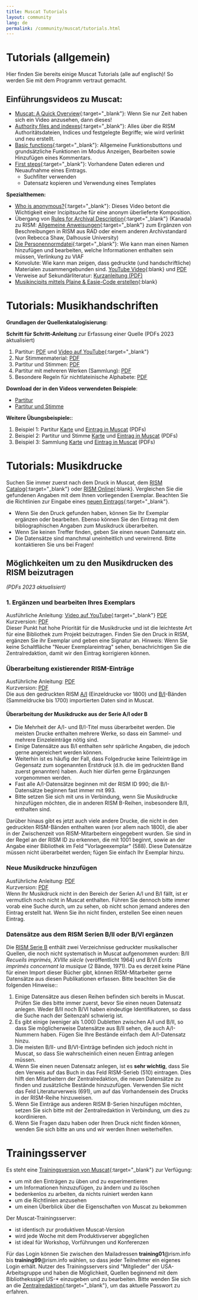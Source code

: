 ```yaml
---
title: Muscat Tutorials
layout: community
lang: de
permalink: /community/muscat/tutorials.html
---
```


# Tutorials (allgemein)

Hier finden Sie bereits einige Muscat Tutorials (alle auf englisch)! So werden Sie mit dem Programm vertraut gemacht.

## Einführungsvideos zu Muscat:

* [Muscat: A Quick Overview](https://youtu.be/ncnQ-TD9dGM){:target="_blank"}: Wenn Sie nur Zeit haben sich ein Video anzusehen, dann dieses!
* [Authority files and indexes](https://youtu.be/ySwd8q5kuFY){:target="_blank"}: Alles über die RISM Authoritätsdateien, Indices und festgelegte Begriffe; wie wird verlinkt und neu erstellt.
* [Basic functions](https://youtu.be/ZxC5_TnjNi4){:target="_blank"}: Allgemeine Funktionsbuttons und grundsätzliche Funktionen im Modus Anzeigen, Bearbeiten sowie Hinzufügen eines Kommentars.
* [First steps](https://youtu.be/qafVMcCb2kM){:target="_blank"}: Vorhandene Daten edieren und Neuaufnahme eines Eintrags.
    - Suchfilter verwenden
    - Datensatz kopieren und Verwendung eines Templates

**Spezialthemen:**

* [Who is anonymous?](https://youtu.be/kKc0zzc8cbo){:target="_blank"}: Dieses Video betont die Wichtigkeit einer Incipitsuche für eine anonym überlieferte Komposition.
* Übergang von [Rules for Archival Description](https://archivescanada.ca/publications/){:target="_blank"} (Kanada) zu RISM: [Allgemeine Anweisungen](https://dallibraries.atlassian.net/wiki/spaces/APM/pages/713719809/Instructions+on+using+MusCat){:target="_blank"} zum Ergänzen von Beschreibungen in RISM aus RAD oder einem anderen Archivstandard (von Rebecca Shaw, Dalhousie University)
* [Die Personennormdatei](https://youtu.be/A130dB8I62k){:target="_blank"}: Wie kann man einen Namen hinzufügen und bearbeiten, welche Informationen enthalten sein müssen, Verlinkung zu VIAF
* Konvolute: Wie kann man zeigen, dass gedruckte (und handschriftliche) Materialen zusammengebunden sind. [YouTube Video](https://youtu.be/46_agb6-K_0){:blank} und [PDF](/resources/community/muscat/guide_add_composite_records_muscat_202106.pdf)
* Verweise auf Sekundärliteratur: [Kurzanleitung (PDF)](/resources-old-website/community-content/Muscat_EN/Secondary_lit_brief_guide.pdf)
* [Musikincipits mittels Plaine & Easie-Code erstellen](https://youtu.be/-HplUb_L1QY){:blank}

# Tutorials: Musikhandschriften

**Grundlagen der Quellenkatalogisierung:**

**Schritt für Schritt-Anleitung** zur Erfassung einer Quelle (PDFs 2023 aktualisiert)

1. Partitur: [PDF](/resources-old-website/community-content/Muscat_EN/Cataloging_scores_in_Muscat_03.pdf) und [Video auf YouTube](https://youtu.be/XXd9F2C1iGw){:target="_blank"}
2. Nur Stimmenmaterial: [PDF](/resources-old-website/community-content/Muscat_EN/Cataloging_parts_in_Muscat_01.pdf)
3. Partitur und Stimmen: [PDF](/resources-old-website/community-content/Muscat_EN/Cataloging_scores_and_parts_in_Muscat_01.pdf)
4. Partitur mit mehreren Werken (Sammlung): [PDF](/resources-old-website/community-content/Muscat_EN/Cataloging_collections_in_Muscat.pdf)
5. Besondere Regeln für nichtlateinische Alphabete: [PDF](/resources-old-website/community-content/Muscat_EN/Cataloging_with_non-Latin_scripts_in_Muscat_01.pdf)

**Download der in den Videos verwendeten Beispiele**:

- [Partitur](/resources-old-website/community-content/Muscat_EN/Muscat_tutorial_example_Score.pdf)
- [Partitur und Stimme](/resources-old-website/community-content/Muscat_EN/Muscat_tutorial_example_Score_and_part.pdf)

**Weitere Übungsbeispiele:**:

1. Beispiel 1: Partitur [Karte](/resources-old-website/community-content/Muscat_EN/Zingarelli_Scena_e_aria_I-Bsf_MZI13_card.pdf) und [Eintrag in Muscat](/resources-old-website/community-content/Muscat_EN/Zingarelli_Scena_e_aria_I-Bsf_MZI13_Full_record_in_Muscat_01.pdf) (PDFs)
2. Beispiel 2: Partitur und Stimme [Karte](/resources-old-website/community-content/Muscat_EN/Morandi_Tantum_ergo_I-Bsf_FCMIV17_card.pdf) und [Eintrag in Muscat](/resources-old-website/community-content/Muscat_EN/Morandi_Tantum_ergo_I-Bsf_FCMIV17_Full_record_in_Muscat.pdf) (PDFs)
3. Beispiel 3: Sammlung [Karte](/resources-old-website/community-content/Muscat_EN/Anon_sonatas_collection_I-Bsf_FCAIV17_card.pdf) und [Eintrag in Muscat](/resources-old-website/community-content/Muscat_EN/Anon_sonatas_collection_I-Bsf_FCAIV17_Full_record_in_Muscat.pdf) (PDFs)


# Tutorials: Musikdrucke

Suchen Sie immer zuerst nach dem Druck in Muscat, dem [RISM Catalog](https://opac.rism.info/de/hauptmenu/kachelmenu){:target="_blank"} oder [RISM Online](https://rism.online/){:blank}. Vergleichen Sie die gefundenen Angaben mit dem Ihnen vorliegenden Exemplar. Beachten Sie die Richtlinien zur Eingabe eines [neuen Eintrags](https://muscat.rism.info/admin/guidelines#doc_when_new_record){:target="_blank"}.

* Wenn Sie den Druck gefunden haben, können Sie Ihr Exemplar ergänzen oder bearbeiten. Ebenso können Sie den Eintrag mit dem bibliographischen Angaben zum Musikdruck überarbeiten.
* Wenn Sie keinen Treffer finden, geben Sie einen neuen Datensatz ein.
* Die Datensätze sind manchmal uneinheitlich und verwirrend. Bitte kontaktieren Sie uns bei Fragen!

## Möglichkeiten um zu den Musikdrucken des RISM beizutragen
_(PDFs 2023 aktualisiert)_

### 1. Ergänzen und bearbeiten Ihres Exemplars

Ausführliche Anleitung: [Video auf YouTube](https://youtu.be/FmDMgSseXZY){:target="_blank"} [PDF](/resources/community/muscat/adding_editing_holdings_printed_music.pdf)\
Kurzversion: [PDF](/resources-old-website/community-content/Muscat_EN/Holdings_1_page.pdf)\
Dieser Punkt hat hohe Priorität für die Musikdrucke und ist die leichteste Art für eine Bibliothek zum Projekt beizutragen. Finden Sie den Druck in RISM, ergänzen Sie ihr Exemplar und geben eine Signatur an. Hinweis: Wenn Sie keine Schaltfläche "Neuer Exemplareintrag" sehen, benachrichtigen Sie die Zentralredaktion, damit wir den Eintrag korrigieren können.


### Überarbeitung existierender RISM-Einträge

Ausführliche Anleitung: [PDF](/resources/community/muscat/revised_printed_edition.pdf)\
Kurzversion: [PDF](/resources/community/muscat/revised_record_1_page.pdf)\
Die aus den gedruckten RISM [A/I](/publications.html#c36) (Einzeldrucke vor 1800) und [B/I](/publications.html#c2619)-Bänden (Sammeldrucke bis 1700) importierten Daten sind in Muscat. 

#### Überarbeitung der Musikdrucke aus der Serie A/I oder B

* Die Mehrheit der A/I- und B/I-Titel muss überarbeitet werden. Die meisten Drucke enthalten mehrere Werke, so dass ein Sammel- und mehrere Einzeleinträge nötig sind.
* Einige Datensätze aus B/I enthalten sehr spärliche Angaben, die jedoch gerne angereichert werden können. 
* Weiterhin ist es häufig der Fall, dass Folgedrucke keine Teileinträge im Gegensatz zum sogenannten Erstdruck (d.h. die im gedruckten Band zuerst genannten) haben. Auch hier dürfen gerne Ergänzungen vorgenommen werden. 
* Fast alle A/I-Datensätze beginnen mit der RISM ID 990; die B/I-Datensätze beginnen fast immer mit 993.  
* Bitte setzen Sie sich mit uns in Verbindung, wenn Sie Musikdrucke hinzufügen möchten, die in anderen RISM B-Reihen, insbesondere B/II, enthalten sind.

Darüber hinaus gibt es jetzt auch viele andere Drucke, die nicht in den gedruckten RISM-Bänden enthalten waren (vor allem nach 1800), die aber in der Zwischenzeit von RISM-Mitarbeitern eingegebent wurden. Sie sind in der Regel an der RISM ID zu erkennen, die mit 1001 beginnt, sowie an der Angabe einer Bibliothek im Feld "Vorlageexemplar" (588). Diese Datensätze müssen nicht überarbeitet werden; fügen Sie einfach Ihr Exemplar hinzu.

### Neue Musikdrucke hinzufügen

Ausführliche Anleitung: [PDF](/resources/community/muscat/new_printed_edition.pdf)\
Kurzversion: [PDF](/resources-old-website/community-content/Muscat_EN/New_record_2_pages.pdf)\
Wenn Ihr Musikdruck nicht in den Bereich der Serien A/I und B/I fällt, ist er vermutlich noch nicht in Muscat enthalten. Führen Sie dennoch bitte immer vorab eine Suche durch, um zu sehen, ob nicht schon jemand anderes den Eintrag erstellt hat. Wenn Sie ihn nicht finden, erstellen See einen neuen Eintrag.

### Datensätze aus dem RISM Serien B/II oder B/VI ergänzen

Die [RISM Serie B](/publications.html#series-b-bibliographies-organized-by-topic) enthält zwei Verzeichnisse gedruckter musikalischer Quellen, die noch nicht systematisch in Muscat aufgenommen wurden: B/II _Recueils imprimés, XVIIIe siècle_ (veröffentlicht 1964) und B/VI _Écrits imprimés concernant la musique_ (2 Bände, 1971).
Da es derzeit keine Pläne für einen Import dieser Bücher gibt, können RISM-Mitarbeiter gerne Datensätze aus diesen Publikationen erfassen. Bitte beachten Sie die folgenden Hinweise::
1. Einige Datensätze aus diesen Reihen befinden sich bereits in Muscat. Prüfen Sie dies bitte immer zuerst, bevor Sie einen neuen Datensatz anlegen. Weder B/II noch B/VI haben eindeutige Identifikatoren, so dass die Suche nach der Seitenzahl schwierig ist.
2. Es gibt einige (weniger als 1.000) Dubletten zwischen A/I und B/II, so dass Sie möglicherweise Datensätze aus B/II sehen, die auch A/I-Nummern haben. Fügen Sie Ihre Bestände einfach dem A/I-Datensatz hinzu.
3. Die meisten B/II- und B/VI-Einträge befinden sich jedoch nicht in Muscat, so dass Sie wahrscheinlich einen neuen Eintrag anlegen müssen.
4.  Wenn Sie einen neuen Datensatz anlegen, ist es **sehr wichtig**, dass Sie den Verweis auf das Buch in das Feld RISM-Serieb (510) eintragen. Dies hilft den Mitarbeitern der Zentralredaktion, die neuen Datensätze zu finden und zusätzliche Bestände hinzuzufügen. Verwenden Sie nicht das Feld Literaturverweis (691), um auf das Vorhandensein des Drucks in der RISM-Reihe hinzuweisen.
5. Wenn Sie Einträge aus anderen RISM B-Serien hinzufügen möchten, setzen Sie sich bitte mit der Zentralredaktion in Verbindung, um dies zu koordinieren.
6. Wenn Sie Fragen dazu haben oder Ihren Druck nicht finden können, wenden Sie sich bitte an uns und wir werden Ihnen weiterhelfen.


# Trainingsserver

Es steht eine [Trainingsversion von Muscat](http://muscat-training.rism.info){:target="_blank"} zur Verfügung:
* um mit den Einträgen zu üben und zu experimentieren
* um Informationen hinzuzufügen, zu ändern und zu löschen
* bedenkenlos zu arbeiten, da nichts ruiniert werden kann
* um die Richtlinien anzusehen
* um einen Überblick über die Eigenschaften von Muscat zu bekommen

Der Muscat-Trainingsserver:
* ist identisch zur produktiven Muscat-Version
* wird jede Woche mit dem Produktivserver abgeglichen
* ist ideal für Workshop, Vorführungen und Konferenzen

Für das Login können Sie zwischen den Mailadressen **training01**@rism.info bis **training99**@rism.info wählen, so dass jeder Teilnehmer ein eigenes Login erhält. Nutzer des Trainingsservers sind "Mitglieder" der USA-Arbeitsgruppe und haben die Möglichkeit, Quellen beginnend mit dem Bibliothekssigel US-* einzugeben und zu bearbeiten. Bitte wenden Sie sich an die [Zentralredaktion](http://contact@rism.info){:target="_blank"}, um das aktuelle Passwort zu erfahren. 
